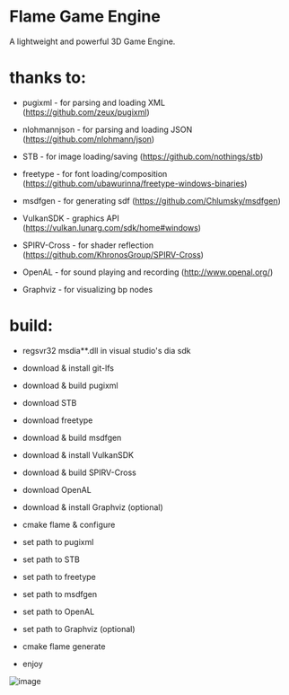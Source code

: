 # Flame Game Engine
A lightweight and powerful 3D Game Engine.

# thanks to:

- pugixml     - for parsing and loading XML (https://github.com/zeux/pugixml)

- nlohmannjson     - for parsing and loading JSON (https://github.com/nlohmann/json)

- STB         - for image loading/saving (https://github.com/nothings/stb)
  
- freetype    - for font loading/composition (https://github.com/ubawurinna/freetype-windows-binaries)

- msdfgen     - for generating sdf (https://github.com/Chlumsky/msdfgen)

- VulkanSDK   - graphics API (https://vulkan.lunarg.com/sdk/home#windows)

- SPIRV-Cross - for shader reflection (https://github.com/KhronosGroup/SPIRV-Cross)

- OpenAL      - for sound playing and recording (http://www.openal.org/)

- Graphviz    - for visualizing bp nodes
  

# build:

- regsvr32 msdia**.dll in visual studio's dia sdk

- download & install git-lfs

- download & build pugixml

- download STB

- download freetype

- download & build msdfgen

- download & install VulkanSDK

- download & build SPIRV-Cross

- download OpenAL

- download & install Graphviz (optional)
  
- cmake flame & configure
  
- set path to pugixml

- set path to STB

- set path to freetype

- set path to msdfgen

- set path to OpenAL

- set path to Graphviz (optional)
  
- cmake flame generate
  
- enjoy

![image](https://github.com/tkgamegroup/flame/blob/master/screenshots/bp.gif)
